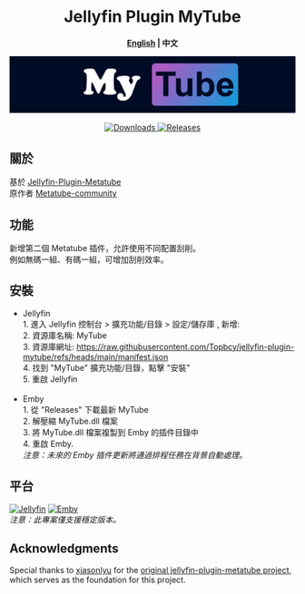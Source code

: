 <h1 align="center">Jellyfin Plugin MyTube</h1>
<p align="center"><b><a href="README.md">English</a> | 中文</b></p>

<p align="center">
<img alt="Plugin Banner" src="https://github.com/Topbcy/jellyfin-plugin-mytube/blob/main/banner.png?raw=true"/>

<p align="center">
<a href="https://github.com/Topbcy/jellyfin-plugin-mytube">
<img alt="Downloads" src="https://img.shields.io/github/downloads/Topbcy/jellyfin-plugin-mytube/total">
</a>
<a href="https://github.com/Topbcy/jellyfin-plugin-mytube/releases">
<img alt="Releases" src="https://img.shields.io/github/v/release/Topbcy/jellyfin-plugin-mytube?include_prereleases&logo=smartthings">
</a> 
</p>

## 關於
基於 [Jellyfin-Plugin-Metatube](https://github.com/metatube-community/jellyfin-plugin-metatube)
<br>原作者 [Metatube-community](https://github.com/metatube-community)

## 功能
新增第二個 Metatube 插件，允許使用不同配置刮削。<br>
例如無碼一組、有碼一組，可增加刮削效率。<br>

## 安裝
- Jellyfin
<br> 1. 進入 Jellyfin 控制台 > 擴充功能/目錄 > 設定/儲存庫 , 新增:
<br> 2. 資源庫名稱: MyTube
<br> 3. 資源庫網址: https://raw.githubusercontent.com/Topbcy/jellyfin-plugin-mytube/refs/heads/main/manifest.json
<br> 4. 找到 "MyTube" 擴充功能/目錄，點擊 "安裝"
<br> 5. 重啟 Jellyfin</br></br>
- Emby
<br> 1. 從 "Releases" 下載最新 MyTube
<br> 2. 解壓縮 MyTube.dll 檔案
<br> 3. 將 MyTube.dll 檔案複製到 Emby 的插件目錄中
<br> 4. 重啟 Emby.
<br>_注意：未來的 Emby 插件更新將通過排程任務在背景自動處理。_


## 平台
[![Jellyfin](https://img.shields.io/static/v1?color=%2300A4DC&style=for-the-badge&label=Jellyfin&logo=jellyfin&message=10.10.x)](https://jellyfin.org/)
[![Emby](https://img.shields.io/static/v1?color=%2352B54B&style=for-the-badge&label=Emby&logo=emby&message=4.8.x)](https://emby.media/)
<br>_注意：此專案僅支援穩定版本。_


## Acknowledgments
Special thanks to [xjasonlyu](https://github.com/xjasonlyu) for the [original jellyfin-plugin-metatube project](https://github.com/metatube-community/jellyfin-plugin-metatube), which serves as the foundation for this project.
